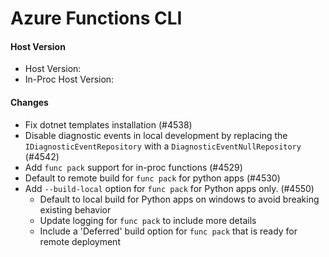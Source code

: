 # Azure Functions CLI <version>

#### Host Version

- Host Version: <version>
- In-Proc Host Version: <version>

#### Changes

- Fix dotnet templates installation (#4538)
- Disable diagnostic events in local development by replacing the `IDiagnosticEventRepository` with a `DiagnosticEventNullRepository` (#4542)
- Add `func pack` support for in-proc functions (#4529)
- Default to remote build for `func pack` for python apps (#4530)
- Add `--build-local` option for `func pack` for Python apps only. (#4550)
  - Default to local build for Python apps on windows to avoid breaking existing behavior
  - Update logging for `func pack` to include more details
  - Include a 'Deferred' build option for `func pack` that is ready for remote deployment

